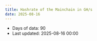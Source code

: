 ```yaml
---
title: Hashrate of the Mainchain in GH/s
date: 2025-08-16
---
```


<script src="https://cdnjs.cloudflare.com/ajax/libs/PapaParse/5.3.0/papaparse.min.js"></script>
<script src="https://cdn.jsdelivr.net/npm/apexcharts"></script>
<script src="/js/hashrates/mainchain-hashrate-90days.js"></script>

<div id="wrapper">
  <div id="areaChart">
  </div>
  <div id="barChart">
  </div>
 </div>

* Days of data: 90
* Last updated: 2025-08-16 00:00
